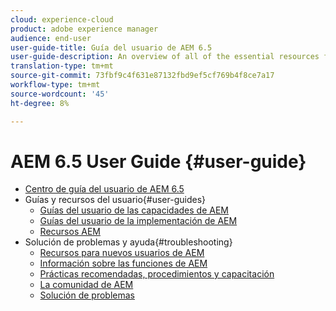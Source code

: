 ```yaml
---
cloud: experience-cloud
product: adobe experience manager
audience: end-user
user-guide-title: Guía del usuario de AEM 6.5
user-guide-description: An overview of all of the essential resources for understanding, installing, managing, and using AEM 6.5
translation-type: tm+mt
source-git-commit: 73fbf9c4f631e87132fbd9ef5cf769b4f8ce7a17
workflow-type: tm+mt
source-wordcount: '45'
ht-degree: 8%

---
```



# AEM 6.5 User Guide {#user-guide}

+ [Centro de guía del usuario de AEM 6.5](home.md)
+ Guías y recursos del usuario{#user-guides}
   + [Guías del usuario de las capacidades de AEM](capabilities.md)
   + [Guías del usuario de la implementación de AEM](implementation.md)
   + [Recursos AEM](resources.md)
+ Solución de problemas y ayuda{#troubleshooting}
   + [Recursos para nuevos usuarios de AEM](new.md)
   + [Información sobre las funciones de AEM](learn.md)
   + [Prácticas recomendadas, procedimientos y capacitación](best-practice.md)
   + [La comunidad de AEM](community.md)
   + [Solución de problemas](troubleshooting.md)
